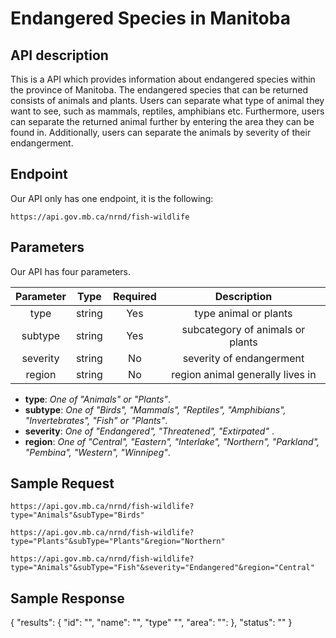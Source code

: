 # Endangered Species in Manitoba
## API description

This is a API which provides information about endangered species within the province of Manitoba. The endangered species that can be returned consists of animals and plants. Users can separate what type of animal they want to see, such as mammals, reptiles, amphibians etc. Furthermore, users can separate the returned animal further by entering the area they can be found in. Additionally, users can separate the animals by severity of their endangerment.

## Endpoint

Our API only has one endpoint, it is the following:

`https://api.gov.mb.ca/nrnd/fish-wildlife`

## Parameters

Our API has four parameters.

| Parameter  | Type    | Required | Description |
| :-------:  | :--:    | :------: | :---------: |
| type       | string  | Yes      | type animal or plants |
| subtype    | string  | Yes      | subcategory of animals or plants|
| severity   | string  | No       | severity of endangerment |
| region     | string  | No       | region animal generally lives in |

- **type**: *One of "Animals" or "Plants"*.
- **subtype**: *One of "Birds", "Mammals", "Reptiles", "Amphibians", "Invertebrates", "Fish" or "Plants"*.
- **severity**: *One of "Endangered", "Threatened", "Extirpated"* .
- **region**: *One of "Central", "Eastern", "Interlake", "Northern", "Parkland", "Pembina", "Western", "Winnipeg"*.


## Sample Request

`https://api.gov.mb.ca/nrnd/fish-wildlife?type="Animals"&subType="Birds"`

`https://api.gov.mb.ca/nrnd/fish-wildlife?type="Plants"&subType="Plants"&region="Northern"`

`https://api.gov.mb.ca/nrnd/fish-wildlife?type="Animals"&subType="Fish"&severity="Endangered"&region="Central"`


## Sample Response
{
  "results":
  {
    "id": "",
    "name": "",
    "type" "",
    "area":
    "":
  },
  "status": ""
}

